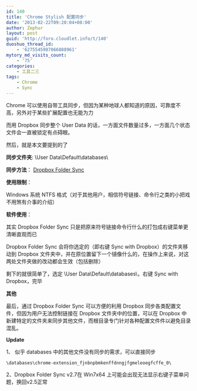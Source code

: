 ```yaml
---
id: 140
title: 'Chrome Stylish 配置同步'
date: '2013-02-22T09:20:04+08:00'
author: Zephur
layout: post
guid: 'http://foro.cloudlet.info/t/140'
duoshuo_thread_id:
    - '6275545987066888961'
mytory_md_visits_count:
    - '75'
categories:
    - 工具二三
tags:
    - Chrome
    - Sync
---
```


Chrome 可以使用自带工具同步，但因为某种地球人都知道的原因，可靠度不高，另外对于某些扩展配置也无能为力

而用 Dropbox 同步整个 User Data 的话，一方面文件数量过多，一方面几个状态文件会一直被锁定有点碍眼。

然后，就是本文要提到的了

<!-- more -->

**同步文件夹**: \\User Data\\Default\\databases\\

**同步方法**： [Dropbox Folder Sync ](http://satyadeepk.in/dropbox-folder-sync/)

**使用限制**：

Windows 系统 NTFS 格式（对于其他用户，相信符号链接、命令行之类的小把戏不用煞有介事的介绍）

**软件使用**：

其实 Dropbox Folder Sync 只是把原来符号链接命令行什么的打包成右键菜单更清晰直观而已

Dropbox Folder Sync 会将你选定的（即右键 Sync with Dropbox）的文件夹移动到 Dropbox 文件夹中，并在原位置留下一个镜像什么的，在操作上来说，对这两处文件夹做的改动都会生效（包括删除）

剩下的就很简单了，选定 \\User Data\\Default\\databases\\，右键 Sync with Dropbox，完毕

**其他**

最后，通过 Dropbox Folder Sync 可以方便的利用 Dropbox 同步各类配置文件，但因为用户无法控制链接在 Dropbox 文件夹中的位置，可以在 Dropbox 中新建特定的文件夹来同步其他文件，而根目录专门针对各种配置文件件以避免目录混乱。

**Update**

1、 似乎 databases 中的其他文件没有同步的需求，可以直接同步

`\databases\chrome-extension_fjnbnpbmkenffdnngjfgmeleoegfcffe_0\`

2、Dropbox Folder Sync v2.7在 Win7x64 上可能会出现无法显示右键子菜单问题，换回v2.5正常